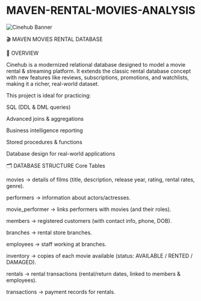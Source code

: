 # MAVEN-RENTAL-MOVIES-ANALYSIS

![Cinehub Banner](https://img-c.udemycdn.com/course/240x135/6009766_c8ed_2.jpg)

🎬 MAVEN MOVIES RENTAL DATABASE

📌 OVERVIEW

Cinehub is a modernized relational database designed to model a movie rental & streaming platform.
It extends the classic rental database concept with new features like reviews, subscriptions, promotions, and watchlists, making it a richer, real-world dataset.

This project is ideal for practicing:

SQL (DDL & DML queries)

Advanced joins & aggregations

Business intelligence reporting

Stored procedures & functions

Database design for real-world applications

🗂️ DATABASE STRUCTURE
Core Tables

movies → details of films (title, description, release year, rating, rental rates, genre).

performers → information about actors/actresses.

movie_performer → links performers with movies (and their roles).

members → registered customers (with contact info, phone, DOB).

branches → rental store branches.

employees → staff working at branches.

inventory → copies of each movie available (status: AVAILABLE / RENTED / DAMAGED).

rentals → rental transactions (rental/return dates, linked to members & employees).

transactions → payment records for rentals.
